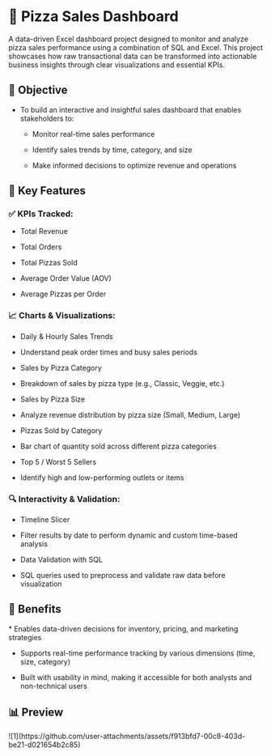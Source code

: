 <h1>🍕 Pizza Sales Dashboard</h1>
A data-driven Excel dashboard project designed to monitor and analyze pizza sales performance using a combination of SQL and Excel. This project showcases how raw transactional data can be transformed into actionable business insights through clear visualizations and essential KPIs.

<h2>🎯 Objective</h2>

* To build an interactive and insightful sales dashboard that enables stakeholders to:

  - Monitor real-time sales performance

  - Identify sales trends by time, category, and size

  - Make informed decisions to optimize revenue and operations

<h2>📌 Key Features</h2>
<h3>✅ KPIs Tracked:</h3>

* Total Revenue

* Total Orders

* Total Pizzas Sold

* Average Order Value (AOV)

* Average Pizzas per Order

<h3>📈 Charts & Visualizations:</h3>

* Daily & Hourly Sales Trends

* Understand peak order times and busy sales periods

* Sales by Pizza Category

* Breakdown of sales by pizza type (e.g., Classic, Veggie, etc.)

* Sales by Pizza Size

* Analyze revenue distribution by pizza size (Small, Medium, Large)

* Pizzas Sold by Category

* Bar chart of quantity sold across different pizza categories

* Top 5 / Worst 5 Sellers

* Identify high and low-performing outlets or items


<h3>🔍 Interactivity & Validation:</h3>

* Timeline Slicer

* Filter results by date to perform dynamic and custom time-based analysis

* Data Validation with SQL

* SQL queries used to preprocess and validate raw data before visualization

<h2>🚀 Benefits</h2>
* Enables data-driven decisions for inventory, pricing, and marketing strategies

* Supports real-time performance tracking by various dimensions (time, size, category)

* Built with usability in mind, making it accessible for both analysts and non-technical users

<h2>📊 Preview</h2>
![1](https://github.com/user-attachments/assets/f913bfd7-00c8-403d-be21-d021654b2c85)

